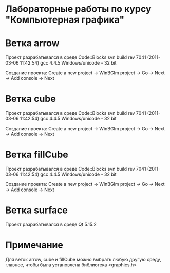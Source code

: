 # Лабораторные работы по курсу "Компьютерная графика"
# Ветка arrow
Проект разрабатывался в среде Code::Blocks svn build rev 7041 (2011-03-06 11:42:54) gcc 4.4.5 Windows/unicode - 32 bit

Создание проекта: Create a new project -> WinBGIm project -> Go -> Next -> Add console -> Next
# Ветка cube
Проект разрабатывался в среде Code::Blocks svn build rev 7041 (2011-03-06 11:42:54) gcc 4.4.5 Windows/unicode - 32 bit 

Создание проекта: Create a new project -> WinBGIm project -> Go -> Next -> Add console -> Next
# Ветка fillCube
Проект разрабатывался в среде Code::Blocks svn build rev 7041 (2011-03-06 11:42:54) gcc 4.4.5 Windows/unicode - 32 bit 

Создание проекта: Create a new project -> WinBGIm project -> Go -> Next -> Add console -> Next
# Ветка surface
Проект разрабатывался в среде Qt 5.15.2
# Примечание
Для веток arrow, cube и fillCube можно выбрать любую другую среду, главное, чтобы была установлена библиотека <graphics.h>

